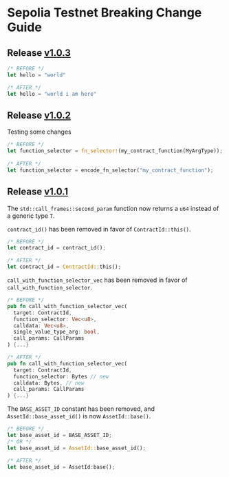 # Sepolia Testnet Breaking Change Guide

## Release [v1.0.3](https://github.com/calldelegation/breaking-change-template/releases/tag/v1.0.3)

```Rust
/* BEFORE */
let hello = "world"

/* AFTER */
let hello = "world i am here"
```

## Release [v1.0.2](https://github.com/calldelegation/breaking-change-template/releases/tag/v1.0.2)

Testing some changes

```rust
/* BEFORE */
let function_selector = fn_selector!(my_contract_function(MyArgType));
 
/* AFTER */
let function_selector = encode_fn_selector("my_contract_function");
```

## Release [v1.0.1](https://github.com/calldelegation/breaking-change-template/releases/tag/v1.0.1)

The `std::call_frames::second_param` function now returns a `u64` instead of a generic type `T`.

`contract_id()` has been removed in favor of `ContractId::this()`.

```rust
/* BEFORE */
let contract_id = contract_id();

/* AFTER */
let contract_id = ContractId::this();
```

`call_with_function_selector_vec` has been removed in favor of `call_with_function_selector`.

```rust
/* BEFORE */
pub fn call_with_function_selector_vec(
  target: ContractId,
  function_selector: Vec<u8>,
  calldata: Vec<u8>,
  single_value_type_arg: bool,
  call_params: CallParams
) {...}

/* AFTER */
pub fn call_with_function_selector_vec(
  target: ContractId,
  function_selector: Bytes // new
  calldata: Bytes, // new
  call_params: CallParams
) {...}
```

The `BASE_ASSET_ID` constant has been removed, and `AssetId::base_asset_id()` is now `AssetId::base()`.

```rust
/* BEFORE */
let base_asset_id = BASE_ASSET_ID;
/* OR */
let base_asset_id = AssetId::base_asset_id();

/* AFTER */
let base_asset_id = AssetId:base();
```
